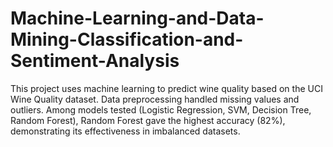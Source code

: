 # Machine-Learning-and-Data-Mining-Classification-and-Sentiment-Analysis
 This project uses machine learning to predict wine quality based on the UCI Wine Quality dataset. Data preprocessing handled missing values and outliers. Among models tested (Logistic Regression, SVM, Decision Tree, Random Forest), Random Forest gave the highest accuracy (82%), demonstrating its effectiveness in imbalanced datasets.
